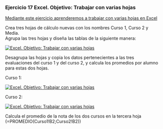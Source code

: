 ### Ejercicio 17 Excel. Objetivo: Trabajar con varias hojas

[Mediante este ejercicio aprenderemos a trabajar con varias hojas en Excel](http://pruebas.teformas.com/cursos-de-informatica/curso-excel-ejercicios-practicos/leccion/trabajar-con-varias-hojas-en-excel/)

Crea tres hojas de cálculo nuevas con los nombres Curso 1, Curso 2 y Media.  
Agrupa las tres hojas y diseña las tablas de la siguiente manera:

[![ Excel. Objetivo: Trabajar con varias hojas ](https://teformas.com/wp-content/uploads/2012/10/ej12a-300x128.jpg)](http://pruebas.teformas.com/wp-content/uploads/2012/10/ej12a.jpg)

Desagrupa las hojas y copia los datos pertenecientes a las tres evaluaciones del curso 1 y del curso 2, y calcula los promedios por alumno para estas dos hojas.

Curso 1:

[![ Excel. Objetivo: Trabajar con varias hojas ](https://teformas.com/wp-content/uploads/2012/10/ej12b-300x132.jpg)](http://pruebas.teformas.com/wp-content/uploads/2012/10/ej12b.jpg)

Curso 2:

[![ Excel. Objetivo: Trabajar con varias hojas ](https://teformas.com/wp-content/uploads/2012/10/ej12c-300x131.jpg)](http://pruebas.teformas.com/wp-content/uploads/2012/10/ej12c.jpg)

Calcula el promedio de la nota de los dos cursos en la tercera hoja (=PROMEDIO(Curso1!B2;Curso2!B2))
<!--stackedit_data:
eyJoaXN0b3J5IjpbLTE2MTI2OTAyNThdfQ==
-->